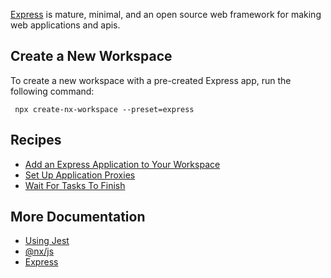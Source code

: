 [Express](https://expressjs.com/) is mature, minimal, and an open source web framework for making web applications and
apis.

## Create a New Workspace

To create a new workspace with a pre-created Express app, run the following command:

```shell
 npx create-nx-workspace --preset=express
```

## Recipes

- [Add an Express Application to Your Workspace](/showcase/example-repos/add-express)
- [Set Up Application Proxies](/recipes/node/application-proxies)
- [Wait For Tasks To Finish](/recipes/tips-n-tricks/wait-for-tasks)

## More Documentation

- [Using Jest](/packages/jest)
- [@nx/js](/packages/js)
- [Express](https://expressjs.com/)
